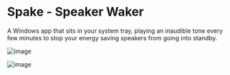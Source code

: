 # Spake - Speaker Waker

A Windows app that sits in your system tray, playing an inaudible tone every few minutes to stop your energy saving speakers from going into standby.

![image](https://user-images.githubusercontent.com/9841768/201724258-240b545b-82ea-4454-a682-a69435cb7d00.png)

![image](https://user-images.githubusercontent.com/9841768/201724561-cb169ab4-a2a8-4f6d-9d32-d367e6b16e91.png)


